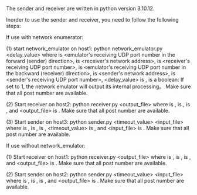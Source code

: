 The sender and receiver are written in python version 3.10.12.

Inorder to use the sender and receiver, you need to follow the following steps:

If use with network enumerator:

(1) start network_emulator on host1: python network_emulator.py <port1> <host2> <port4> <port3> <host3> <port2> <delay_value> <packet discard probability> <verbose-mode>
    where <port1> is <emulator's receiving UDP port number in the forward (sender) direction>,
    <host2> is <receiver's network address>,
    <port4> is <receiver's receiving UDP port number>,
    <port3> is <emulator's receiving UDP port number in the backward (receiver) direction>,
    <host3> is <sender's network address>,
    <port2> is <sender's receiving UDP port number>,
    <delay_value> is <maximum delay of the link in units of millisecond>,
    <verbose-mode> is a boolean: If set to 1, the network emulator will output its internal processing。
    Make sure that all post number are available.

(2) Start receiver on host2: python receiver.py <host1> <port3> <port4> <output_file>
    where <host1> is <hostname for the network emulator>,
    <port3> is <UDP port number used by the link emulator to receive ACKs from the receiver>,
    <port4> is <UDP port number used by the receiver to receive data from the emulator>, and
    <output_file> is <name of the file into which the received data is written>.
    Make sure that all post number are available.

(3) Start sender on host3: python sender.py <host1> <port1> <port2> <timeout_value> <input_file>
    where <host1> is <hostname for the network emulator>,
    <port1> is <UDP port number used by the emulator to receive data from the sender>,
    <port2> is <UDP port number used by the sender to receive ACKs from the emulator>, 
    <timeout_value> is <timeout interval in units of millisecond>, and
    <input_file> is <name of the file to be transferred>.
    Make sure that all post number are available.

If use without network_emulator:

(1) Start receiver on host1: python receiver.py <host2> <port1> <port2> <output_file>
    where <host2> is <hostname for the sender>,
    <port1> is <listening port of sender>,
    <port2> is <listening port of receiver>, and
    <output_file> is <name of the file into which the received data is written>.
    Make sure that all post number are available.

(2) Start sender on host2: python sender.py <host1> <port2> <port1> <timeout_value> <input_file>
    where <host1> is <hostname for the receiver>,
    <port2> is <listening port of receiver>,
    <port1> is <listening port of sender>, and
    <output_file> is <name of the file into which the received data is written>.
    Make sure that all post number are available.
    
